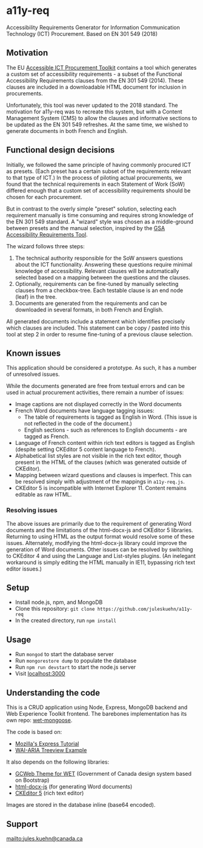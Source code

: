 # a11y-req
Accessibility Requirements Generator for Information Communication Technology (ICT) Procurement. Based on EN 301 549 (2018)

## Motivation
The EU [Accessible ICT Procurement Toolkit](http://mandate376.standards.eu/procurement-stages/writing-a-call-for-tenders/wizard/technical-requirements/) contains a tool which generates a custom set of accessibility requirements - a subset of the Functional Accessibility Requirements clauses from the EN 301 549 (2014). These clauses are included in a downloadable HTML document for inclusion in procurements.

Unfortunately, this tool was never updated to the 2018 standard. The motivation for a11y-req was to recreate this system, but with a Content Management System (CMS) to allow the clauses and informative sections to be updated as the EN 301 549 refreshes. At the same time, we wished to generate documents in both French and English.

## Functional design decisions

Initially, we followed the same principle of having commonly procured ICT as presets. (Each preset has a certain subset of the requirements relevant to that type of ICT.) In the process of piloting actual procurements, we found that the technical requirements in each Statement of Work (SoW) differed enough that a custom set of accessibility requirements should be chosen for each procurement.

But in contrast to the overly simple "preset" solution, selecting each requirement manually is time consuming and requires strong knowledge of the EN 301 549 standard. A "wizard" style was chosen as a middle-ground between presets and the manual selection, inspired by the [GSA Accessibility Requirements Tool](https://www.buyaccessible.gov/).

The wizard follows three steps:
1. The technical authority responsible for the SoW answers questions about the ICT functionality. Answering these questions require minimal knowledge of accessibility. Relevant clauses will be automatically selected based on a mapping between the questions and the clauses.
2. Optionally, requirements can be fine-tuned by manually selecting clauses from a checkbox-tree. Each testable clause is an end node (leaf) in the tree.
3. Documents are generated from the requirements and can be downloaded in several formats, in both French and English.

All generated documents include a statement which identifies precisely which clauses are included. This statement can be copy / pasted into this tool at step 2 in order to resume fine-tuning of a previous clause selection.

## Known issues
This application should be considered a prototype. As such, it has a number of unresolved issues.

While the documents generated are free from textual errors and can be used in actual procurement activities, there remain a number of issues:
- Image captions are not displayed correctly in the Word documents
- French Word documents have language tagging issues:
    - The table of requirements is tagged as English in Word. (This issue is not reflected in the code of the document.)
    - English sections - such as references to English documents - are tagged as French.
- Language of French content within rich text editors is tagged as English (despite setting CKEditor 5 content language to French).
- Alphabetical list styles are not visible in the rich text editor, though present in the HTML of the clauses (which was generated outside of CKEditor).
- Mapping between wizard questions and clauses is imperfect. This can be resolved simply with adjustment of the mappings in `a11y-req.js`.
- CKEditor 5 is incompatible with Internet Explorer 11. Content remains editable as raw HTML.

### Resolving issues
The above issues are primarily due to the requirement of generating Word documents and the limitations of the html-docx-js and CKEditor 5 libraries. Returning to using HTML as the output format would resolve some of these issues. Alternately, modifying the html-docx-js library could improve the generation of Word documents. Other issues can be resolved by switching to CKEditor 4 and using the Language and List-styles plugins. (An inelegant workaround is simply editing the HTML manually in IE11, bypassing rich text editor issues.)

## Setup
- Install node.js, npm, and MongoDB
- Clone this repository: `git clone https://github.com/juleskuehn/a11y-req`
- In the created directory, run `npm install`

## Usage
- Run `mongod` to start the database server
- Run `mongorestore dump` to populate the database
- Run `npm run devstart` to start the node.js server
- Visit [localhost:3000](http://localhost:3000)

## Understanding the code
This is a CRUD application using Node, Express, MongoDB backend and Web Experience Toolkit frontend. The barebones implementation has its own repo: [wet-mongoose](https://github.com/juleskuehn/wet-mongoose).

The code is based on:
- [Mozilla's Express Tutorial](https://developer.mozilla.org/en-US/docs/Learn/Server-side/Express_Nodejs/)
- [WAI-ARIA Treeview Example](https://www.w3.org/TR/wai-aria-practices/examples/treeview/treeview-1/treeview-1a.html)

It also depends on the following libraries:
- [GCWeb Theme for WET](https://wet-boew.github.io/themes-dist/GCWeb/gcweb-theme/release/v5.0-en.html) (Government of Canada design system based on Bootstrap)
- [html-docx-js](https://github.com/evidenceprime/html-docx-js) (for generating Word documents)
- [CKEditor 5](https://ckeditor.com/ckeditor-5/) (rich text editor)

Images are stored in the database inline (base64 encoded).

## Support
[mailto:jules.kuehn@canada.ca](jules.kuehn@canada.ca)